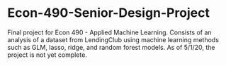 # Econ-490-Senior-Design-Project
Final project for Econ 490 - Applied Machine Learning. Consists of an analysis of a dataset from LendingClub using machine learning methods such as GLM, lasso, ridge, and random forest models. As of 5/1/20, the project is not yet complete. 
